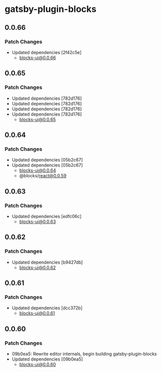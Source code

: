 # gatsby-plugin-blocks

## 0.0.66

### Patch Changes

- Updated dependencies [2f42c5e]
  - blocks-ui@0.0.66

## 0.0.65

### Patch Changes

- Updated dependencies [782d176]
- Updated dependencies [782d176]
- Updated dependencies [782d176]
- Updated dependencies [782d176]
  - blocks-ui@0.0.65

## 0.0.64

### Patch Changes

- Updated dependencies [05b2c67]
- Updated dependencies [05b2c67]
  - blocks-ui@0.0.64
  - @blocks/react@0.0.59

## 0.0.63

### Patch Changes

- Updated dependencies [edfc06c]
  - blocks-ui@0.0.63

## 0.0.62

### Patch Changes

- Updated dependencies [b9427db]
  - blocks-ui@0.0.62

## 0.0.61

### Patch Changes

- Updated dependencies [dcc372b]
  - blocks-ui@0.0.61

## 0.0.60

### Patch Changes

- 09b0ea5: Rewrite editor internals, begin building gatsby-plugin-blocks
- Updated dependencies [09b0ea5]
  - blocks-ui@0.0.60
